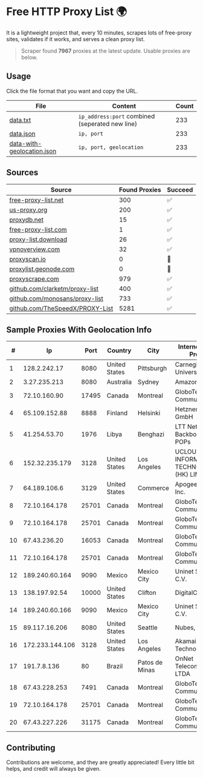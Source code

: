 
# Free HTTP Proxy List 🌍

It is a lightweight project that, every 10 minutes, scrapes lots of free-proxy sites, validates if it works, and serves a clean proxy list.


> Scraper found **7967** proxies at the latest update. Usable proxies are below.

## Usage

Click the file format that you want and copy the URL.


|File|Content|Count|
|----|-------|-----|
|[data.txt](https://raw.githubusercontent.com/themiralay/Proxy-List-World/master/data.txt)|`ip_address:port` combined (seperated new line)|233|
|[data.json](https://raw.githubusercontent.com/themiralay/Proxy-List-World/master/data.json)|`ip, port`|233|
|[data-with-geolocation.json](https://raw.githubusercontent.com/themiralay/Proxy-List-World/master/data-with-geolocation.json)|`ip, port, geolocation`|233|

## Sources

|Source|Found Proxies|Succeed|
|------|-------------|-------|
|[free-proxy-list.net](https://free-proxy-list.net)|300|✅|
|[us-proxy.org](https://www.us-proxy.org)|200|✅|
|[proxydb.net](http://proxydb.net)|15|✅|
|[free-proxy-list.com](https://free-proxy-list.com/?page=&port=&type%5B%5D=http&type%5B%5D=https&up_time=0&search=Search)|1|✅|
|[proxy-list.download](https://www.proxy-list.download/HTTP)|26|✅|
|[vpnoverview.com](https://vpnoverview.com/privacy/anonymous-browsing/free-proxy-servers)|32|✅|
|[proxyscan.io](https://www.proxyscan.io)|0|🚫|
|[proxylist.geonode.com](https://proxylist.geonode.com/api/proxy-list?limit=300&page=1&sort_by=lastChecked&sort_type=desc&protocols=http,https)|0|🚫|
|[proxyscrape.com](https://api.proxyscrape.com/v2/?request=displayproxies&protocol=http&timeout=10000&country=all&ssl=all&anonymity=all)|979|✅|
|[github.com/clarketm/proxy-list](https://raw.githubusercontent.com/clarketm/proxy-list/master/proxy-list-raw.txt)|400|✅|
|[github.com/monosans/proxy-list](https://raw.githubusercontent.com/monosans/proxy-list/main/proxies/http.txt)|733|✅|
|[github.com/TheSpeedX/PROXY-List](https://raw.githubusercontent.com/TheSpeedX/PROXY-List/master/http.txt)|5281|✅|


## Sample Proxies With Geolocation Info

|#|Ip|Port|Country|City|Internet Service Provider|
|-|--|----|-------|----|-------------------------|
|1|128.2.242.17|8080|United States|Pittsburgh|Carnegie Mellon University|
|2|3.27.235.213|8080|Australia|Sydney|Amazon.com, Inc.|
|3|72.10.160.90|17495|Canada|Montreal|GloboTech Communications|
|4|65.109.152.88|8888|Finland|Helsinki|Hetzner Online GmbH|
|5|41.254.53.70|1976|Libya|Benghazi|LTT Network Backbone and POPs|
|6|152.32.235.179|3128|United States|Los Angeles|UCLOUD INFORMATION TECHNOLOGY (HK) LIMITED|
|7|64.189.106.6|3129|United States|Commerce|Apogee Telecom Inc.|
|8|72.10.164.178|25701|Canada|Montreal|GloboTech Communications|
|9|72.10.164.178|25701|Canada|Montreal|GloboTech Communications|
|10|67.43.236.20|16053|Canada|Montreal|GloboTech Communications|
|11|72.10.164.178|25701|Canada|Montreal|GloboTech Communications|
|12|189.240.60.164|9090|Mexico|Mexico City|Uninet S.A. de C.V.|
|13|138.197.92.54|10000|United States|Clifton|DigitalOcean, LLC|
|14|189.240.60.166|9090|Mexico|Mexico City|Uninet S.A. de C.V.|
|15|89.117.16.206|8080|United States|Seattle|Nubes, LLC|
|16|172.233.144.106|3128|United States|Los Angeles|Akamai Technologies, Inc.|
|17|191.7.8.136|80|Brazil|Patos de Minas|OnNet Telecomunicações LTDA|
|18|67.43.228.253|7491|Canada|Montreal|GloboTech Communications|
|19|72.10.164.178|25701|Canada|Montreal|GloboTech Communications|
|20|67.43.227.226|31175|Canada|Montreal|GloboTech Communications|



## Contributing

Contributions are welcome, and they are greatly appreciated! Every
little bit helps, and credit will always be given.

